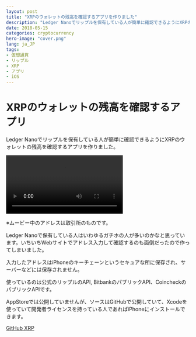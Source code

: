 ```yaml
---
layout: post
title: "XRPのウォレットの残高を確認するアプリを作りました"
description: "Ledger Nanoでリップルを保有している人が簡単に確認できるようにXRPのウォレットの残高を確認するアプリを作りました。Ledger Nanoで保有している人はいわゆるガチホの人が多いのかなと思っています。いちいちWebサイトでアドレス入力して確認するのも面倒だったので作ってしまいました。"
date: 2018-05-15
categories: cryptocurrency
hero-image: "cover.png"
lang: ja_JP
tags:
- 仮想通貨
- リップル
- XRP
- アプリ
- iOS
---
```


# XRPのウォレットの残高を確認するアプリ

Ledger Nanoでリップルを保有している人が簡単に確認できるようにXRPのウォレットの残高を確認するアプリを作りました。

<video width="320" controls>
  <source src="{{ site.url }}/assets/posts/2018-05-15/xrp.mov" type="video/mp4">
</video>

※ムービー中のアドレスは取引所のものです。

Ledger Nanoで保有している人はいわゆるガチホの人が多いのかなと思っています。いちいちWebサイトでアドレス入力して確認するのも面倒だったので作ってしまいました。

入力したアドレスはiPhoneのキーチェーンというセキュアな所に保存され、サーバーなどには保存されません。

使っているのは公式のリップルのAPI, BitbankのパブリックAPI、CoincheckのパブリックAPIです。

AppStoreでは公開していませんが、ソースはGitHubで公開していて、Xcodeを使っていて開発者ライセンスを持っている人であればiPhoneにインストールできます。

[GitHub XRP](https://github.com/micchyboy1023/XRP)